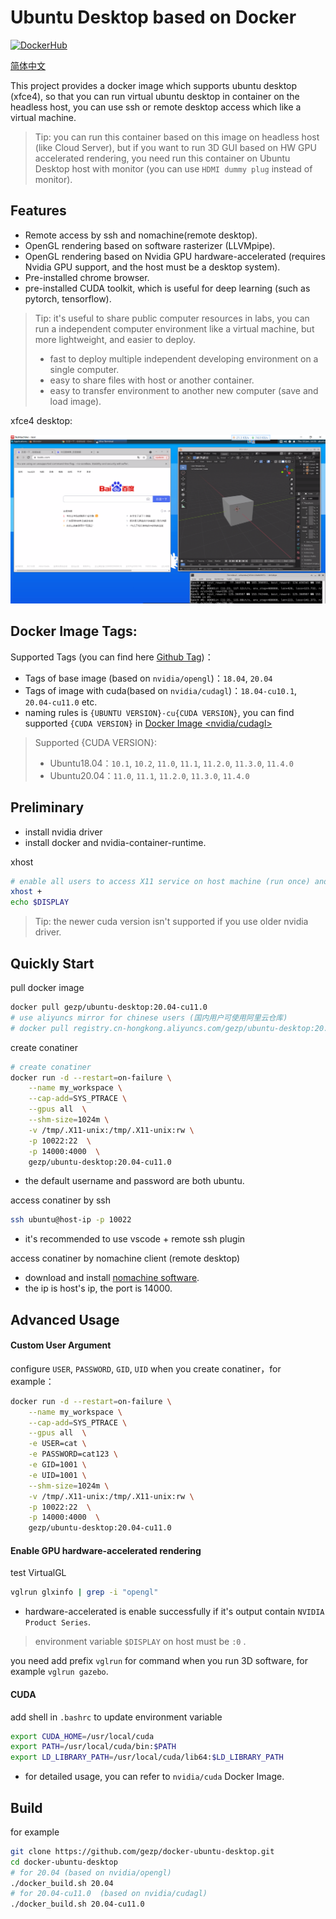 # Ubuntu Desktop based on Docker

[![DockerHub](https://img.shields.io/badge/DockerHub-brightgreen.svg?style=popout&logo=Docker)](https://hub.docker.com/r/gezp/ubuntu-desktop)

[简体中文](README_cn.md)

This project provides a docker image which supports ubuntu desktop (xfce4), so that you can run virtual ubuntu desktop in container on the headless host, you can use ssh or remote desktop access which like a virtual machine.

> Tip: you can run this container based on this image on headless host (like Cloud Server), but if you want to run 3D GUI based on HW GPU accelerated rendering, you need run this container on Ubuntu Desktop host with monitor (you can use `HDMI dummy plug` instead of monitor).

## Features

* Remote access by ssh and nomachine(remote desktop).
* OpenGL rendering based on software rasterizer (LLVMpipe).
* OpenGL rendering based on Nvidia GPU hardware-accelerated (requires Nvidia GPU support, and the host must be a desktop system).
* Pre-installed chrome browser.
* pre-installed CUDA toolkit, which is useful for deep learning (such as pytorch, tensorflow).

> Tip:  it's useful to share public computer resources in labs, you can run a independent computer environment like a virtual machine, but more lightweight, and easier to deploy.
>
> * fast to deploy multiple independent developing environment on a single computer.
> * easy to share files with host or another container.
> * easy to transfer environment to another new computer (save and load image).

xfce4 desktop:

![](img/desktop.png)

## Docker Image Tags:

Supported Tags (you can find here [Github Tag](https://github.com/gezp/docker-ubuntu-desktop/tags))：
* Tags of base image (based on `nvidia/opengl`)：`18.04`, `20.04`
* Tags of image with cuda(based on `nvidia/cudagl`)：`18.04-cu10.1`, `20.04-cu11.0` etc. 
* naming rules is `{UBUNTU VERSION}-cu{CUDA VERSION}`, you can find supported `{CUDA VERSION}` in [Docker Image <nvidia/cudagl>](https://gitlab.com/nvidia/container-images/cudagl/-/blob/DOCS/supported-tags.md)

> Supported {CUDA VERSION}:
> * Ubuntu18.04：`10.1`, `10.2`, `11.0`, `11.1`, `11.2.0`, `11.3.0`, `11.4.0`
> * Ubuntu20.04：`11.0`, `11.1`, `11.2.0`, `11.3.0`, `11.4.0`

## Preliminary

* install nvidia driver
* install docker and nvidia-container-runtime.

xhost
```bash
# enable all users to access X11 service on host machine (run once) and $DISPLAY must be 0
xhost +
echo $DISPLAY
```

> Tip: the newer cuda version isn't supported if you use older nvidia driver.

## Quickly Start

pull docker image
```bash
docker pull gezp/ubuntu-desktop:20.04-cu11.0
# use aliyuncs mirror for chinese users (国内用户可使用阿里云仓库)
# docker pull registry.cn-hongkong.aliyuncs.com/gezp/ubuntu-desktop:20.04-cu11.0
```

create conatiner
```bash
# create conatiner
docker run -d --restart=on-failure \
    --name my_workspace \
    --cap-add=SYS_PTRACE \
    --gpus all  \
    --shm-size=1024m \
    -v /tmp/.X11-unix:/tmp/.X11-unix:rw \
    -p 10022:22  \
    -p 14000:4000  \
    gezp/ubuntu-desktop:20.04-cu11.0
```
* the default username and password are both ubuntu.

access conatiner by ssh
```bash
ssh ubuntu@host-ip -p 10022
```
* it's recommended to use vscode + remote ssh plugin

access conatiner by nomachine client (remote desktop)

* download and install [nomachine software](https://www.nomachine.com/).
* the ip is host's ip, the port is 14000.

## Advanced Usage

#### Custom User Argument

configure `USER`, `PASSWORD`, `GID`, `UID` when you create conatiner，for example：
```bash
docker run -d --restart=on-failure \
    --name my_workspace \
    --cap-add=SYS_PTRACE \
    --gpus all  \
    -e USER=cat \
    -e PASSWORD=cat123 \
    -e GID=1001 \
    -e UID=1001 \
    --shm-size=1024m \
    -v /tmp/.X11-unix:/tmp/.X11-unix:rw \
    -p 10022:22  \
    -p 14000:4000  \
    gezp/ubuntu-desktop:20.04-cu11.0
```

#### Enable GPU hardware-accelerated rendering

test VirtualGL

```bash
vglrun glxinfo | grep -i "opengl"
```

* hardware-accelerated is enable successfully if it's output contain `NVIDIA Product Series`.

> environment variable `$DISPLAY` on host must be `:0` .

you need add prefix  `vglrun`  for command when you run 3D software, for example `vglrun gazebo`.

#### CUDA

add shell in `.bashrc` to update environment variable
```bash
export CUDA_HOME=/usr/local/cuda
export PATH=/usr/local/cuda/bin:$PATH
export LD_LIBRARY_PATH=/usr/local/cuda/lib64:$LD_LIBRARY_PATH
```
* for detailed usage, you can refer to `nvidia/cuda` Docker Image.

## Build

for example
```bash
git clone https://github.com/gezp/docker-ubuntu-desktop.git
cd docker-ubuntu-desktop
# for 20.04 (based on nvidia/opengl)
./docker_build.sh 20.04
# for 20.04-cu11.0  (based on nvidia/cudagl)
./docker_build.sh 20.04-cu11.0
```
